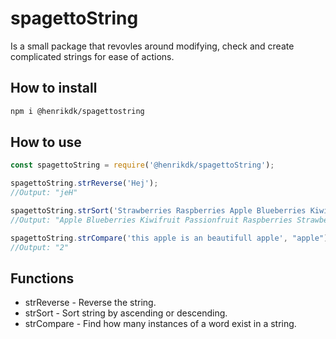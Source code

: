 # spagettoString
Is a small package that revovles around modifying, check and create complicated strings for ease of actions.

## How to install
```bash
npm i @henrikdk/spagettostring
````

## How to use
```javascript
const spagettoString = require('@henrikdk/spagettoString');

spagettoString.strReverse('Hej');
//Output: "jeH"

spagettoString.strSort('Strawberries Raspberries Apple Blueberries Kiwifruit Passionfruit', "asc");
//Output: "Apple Blueberries Kiwifruit Passionfruit Raspberries Strawberries"

spagettoString.strCompare('this apple is an beautifull apple', "apple");
//Output: "2"
```

## Functions
- strReverse - Reverse the string.
- strSort - Sort string by ascending or descending.
- strCompare - Find how many instances of a word exist in a string.